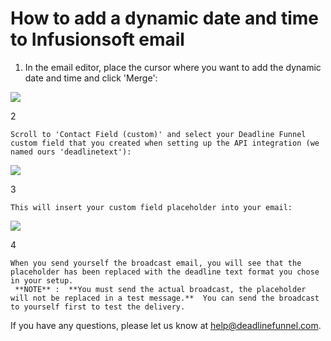 # How to add a dynamic date and time to Infusionsoft email

1. In the email editor, place the cursor where you want to add the dynamic date and time and click 'Merge':

![](https://d33v4339jhl8k0.cloudfront.net/docs/assets/53974d6ce4b0c76107b109d1/images/59d68a0f042863379ddc7111/file-DjyP7zUXAg.png)

2

```text
Scroll to 'Contact Field (custom)' and select your Deadline Funnel custom field that you created when setting up the API integration (we named ours 'deadlinetext'):
```

![](https://d33v4339jhl8k0.cloudfront.net/docs/assets/53974d6ce4b0c76107b109d1/images/59d68a8d042863379ddc7119/file-wRGXGxWcvo.png)

3

```text
This will insert your custom field placeholder into your email:
```

![](https://d33v4339jhl8k0.cloudfront.net/docs/assets/53974d6ce4b0c76107b109d1/images/59d68ad3042863379ddc711c/file-P6hDW4cfQC.png)

4

```text
When you send yourself the broadcast email, you will see that the placeholder has been replaced with the deadline text format you chose in your setup. 
 **NOTE** :  **You must send the actual broadcast, the placeholder will not be replaced in a test message.**  You can send the broadcast to yourself first to test the delivery.
```

If you have any questions, please let us know at [help@deadlinefunnel.com](mailto:mailto:help@deadlinefunnel.com).

